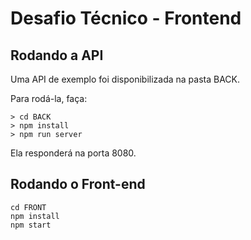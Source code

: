 # Desafio Técnico - Frontend

## Rodando a API

Uma API de exemplo foi disponibilizada na pasta BACK.

Para rodá-la, faça:

```console
> cd BACK
> npm install
> npm run server
```

Ela responderá na porta 8080.

## Rodando o Front-end

```console
cd FRONT
npm install
npm start
```
